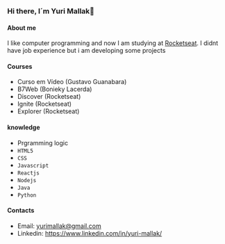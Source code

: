 ### Hi there, I´m Yuri Mallak👋

#### About me
I like computer programming and now I am studying at [Rocketseat](https://rocketseat.com.br).
I didnt have job experience but i am developing some projects

#### Courses
- Curso em Vídeo (Gustavo Guanabara)
- B7Web (Bonieky Lacerda)
- Discover (Rocketseat)
- Ignite (Rocketseat)
- Explorer (Rocketseat)

#### knowledge
- Prgramming logic
- `HTML5`
- `CSS`
- `Javascript`
- `Reactjs`
- `Nodejs`
- `Java`
- `Python`

#### Contacts 
- Email: yurimallak@gmail.com
- Linkedin: https://www.linkedin.com/in/yuri-mallak/
